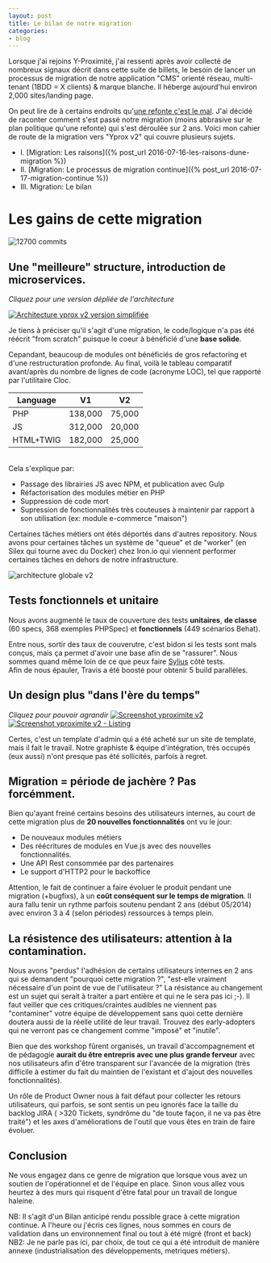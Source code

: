 ```yaml
---
layout: post
title: Le bilan de notre migration
categories:
- blog
---
```


Lorsque j'ai rejoins Y-Proximité, j'ai ressenti après avoir collecté de nombreux signaux décrit dans cette suite de billets, le besoin de lancer un processus de migration de notre application "CMS" orienté réseau, multi-tenant (1BDD = X clients) & marque blanche. Il héberge aujourd'hui environ 2,000 sites/landing page.

On peut lire de à certains endroits qu'[une refonte c'est le mal](http://www.joelonsoftware.com/articles/fog0000000069.html). J'ai décidé de raconter comment s'est passé notre migration (moins abbrasive sur le plan politique qu'une refonte) qui s'est déroulée sur 2 ans. Voici mon cahier de route de la migration vers "Yprox v2" qui couvre plusieurs sujets.

* I. [Migration: Les raisons]({% post_url 2016-07-16-les-raisons-dune-migration %})
* II. [Migration: Le processus de migration continue]({% post_url 2016-07-17-migration-continue %})
* III. Migration: Le bilan

# Les gains de cette migration

![12700 commits](/assets/images/yprox_github_stats.png)


## Une "meilleure" structure, introduction de microservices.
_Cliquez pour une version dépliée de l'architecture_

[![Architecture yprox v2 version simplifiée](/assets/images/yprox_architecture_v2.png)](https://www.evernote.com/l/ARGX1eBvtjFLCKMrVYdtkgAmmnsbCa8ow_Q)

Je tiens à préciser qu'il s'agit d'une migration, le code/logique n'a pas été réécrit "from scratch" puisque le coeur à bénéficié d'une **base solide**.

Cepandant, beaucoup de modules ont bénéficiés de gros refactoring et d'une restructuration profonde.
Au final, voilà le tableau comparatif avant/après du nombre de lignes de code (acronyme LOC), tel que rapporté par l'utilitaire Cloc.

| Language  | V1      | V2     |
|-----------|---------|--------|
| PHP       | 138,000 | 75,000 |
| JS        | 312,000 | 20,000 |
| HTML+TWIG | 182,000 | 25,000 |

<br />
Cela s'explique par:

* Passage des librairies JS avec NPM, et publication avec Gulp
* Réfactorisation des modules métier en PHP
* Suppression de code mort
* Supression de fonctionnalités très couteuses à maintenir par rapport à son utilisation (ex: module e-commerce "maison")

Certaines tâches métiers ont étés déportés dans d'autres repository. Nous avons pour certaines tâches un système de "queue" et de "worker" (en Silex qui tourne avec du Docker) chez Iron.io qui viennent performer certaines tâches en dehors de notre infrastructure. 

![architecture globale v2](/assets/images/yprox-architecture-globale.png)

## Tests fonctionnels et unitaire

Nous avons augmenté le taux de couverture des tests **unitaires**, **de classe** (60 specs, 368 exemples PHPSpec) et **fonctionnels** (449 scénarios Behat).

Entre nous, sortir des taux de couverutre, c'est bidon si les tests sont mals conçus, mais ça permet d'avoir une base afin de se "rassurer". Nous sommes quand même loin de ce que peux faire [Sylius](https://github.com/Sylius/Sylius) côté tests.  
Afin de nous épauler, Travis a été boosté pour obtenir 5 build parallèles.

## Un design plus "dans l'ère du temps"

_Cliquez pour pouvoir agrandir_
[![Screenshot yproximite v2](/assets/images/yprox_bo_dashboard_v2.png)](https://www.evernote.com/l/ARGMA336ksxKfJn0dV8X6XpsHU3MA3mqks4)
[![Screenshot yproximite v2 - Listing](/assets/images/yprox_bo_list_v2.png)](https://www.evernote.com/l/ARGJLToKexxKN7jjsZmNnxEHzZwZy7d2-mQ)

Certes, c'est un template d'admin qui a été acheté sur un site de template, mais il fait le travail. Notre graphiste & équipe d'intégration, très occupés (eux aussi) n'ont presque pas été sollicités, parfois à regret.

## Migration = période de jachère ? Pas forcémment.

Bien qu'ayant freiné certains besoins des utilisateurs internes, au court de cette migration plus de **20 nouvelles fonctionnalités** ont vu le jour:

- De nouveaux modules métiers
- Des réécritures de modules en Vue.js avec des nouvelles fonctionnalités.
- Une API Rest consommée par des partenaires
- Le support d'HTTP2 pour le backoffice

Attention, le fait de continuer a faire évoluer le produit pendant une migration (+bugfixs), à un **coût conséquent sur le temps de migration**. Il aura fallu tenir un rythme parfois soutenu pendant 2 ans (début 05/2014) avec environ 3 à 4 (selon périodes) ressources à temps plein.

## La résistence des utilisateurs: attention à la contamination.

Nous avons "perdus" l'adhésion de certains utilisateurs internes en 2 ans qui se demandent "pourquoi cette migration ?", "est-elle vraiment nécessaire d'un point de vue de l'utilisateur ?"
La résistance au changement est un sujet qui serait à traiter a part entière et qui ne le sera pas ici ;-). Il faut veiller que ces critiques/craintes audibles ne viennent pas "contaminer" votre équipe de développement sans quoi cette dernière doutera aussi de la réelle utilité de leur travail. Trouvez des early-adopters qui ne verront pas ce changement comme "imposé" et "inutile".

Bien que des workshop fûrent organisés, un travail d'accompagnement et de pédagogie **aurait du être entrepris avec une plus grande ferveur** avec nos utilisateurs afin d'être transparent sur l'avancée de la migration (très difficile à estimer du fait du maintien de l'existant et d'ajout des nouvelles fonctionnalités).

Un rôle de Product Owner nous à fait défaut pour collecter les retours utilisateurs, qui parfois, se sont sentis un peu ignorés face la taille du backlog JIRA ( >320 Tickets, syndrôme du "de toute façon, il ne va pas être traité")
et les axes d'améliorations de l'outil que vous êtes en train de faire évoluer.
 
## Conclusion
Ne vous engagez dans ce genre de migration que lorsque vous avez un soutien de l'opérationnel et de l'équipe en place. Sinon vous allez vous heurtez à des murs qui risquent d'être fatal pour un travail de longue haleine.

NB: Il s'agit d'un Bilan anticipé rendu possible grace à cette migration continue. A l'heure ou j'écris ces lignes, nous sommes en cours de validation dans un environnement final ou tout à été migré (front et back)
NB2: Je ne parle pas ici, par choix, de tout ce qui a été introduit de manière annexe (industrialisation des développements, metriques métiers).
